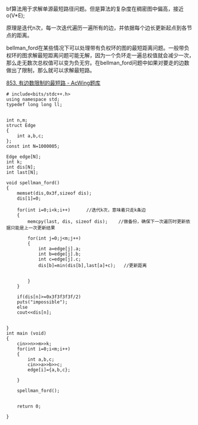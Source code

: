 bf算法用于求解单源最短路径问题。但是算法的复杂度在稠密图中偏高，接近o(V*E);

原理是迭代n次，每一次迭代遍历一遍所有的边，并依据每个边长更新起点到各节点的距离。

bellman_ford在某些情况下可以处理带有负权环的图的最短距离问题。一般带负权环的图求解最短距离问题可能无解，因为一个负环走一遍总权值就会减少一次，那么走无数次总权值可以变为负无穷。在bellman_ford问题中如果对要走的边数做出了限制，那么就可以求解最短路。

[853. 有边数限制的最短路 - AcWing题库](https://www.acwing.com/problem/content/855/)

```
# include<bits/stdc++.h>
using namespace std;
typedef long long ll;


int n,m;
struct Edge
{
	int a,b,c;
};
const int N=1000005;

Edge edge[N];
int k;
int dis[N];
int last[N];

void spellman_ford()
{
	memset(dis,0x3f,sizeof dis);
	dis[1]=0;
	
	for(int i=0;i<k;i++)      //迭代k次，意味着只走k条边
	{
		memcpy(last, dis, sizeof dis);    //做备份，确保下一次遍历时更新依据只能是上一次更新结果
		
		for(int j=0;j<m;j++)
		{
			int a=edge[j].a;
			int b=edge[j].b;
			int c=edge[j].c;
			dis[b]=min(dis[b],last[a]+c);   //更新距离
			
			
		}	
	}
	
	if(dis[n]>=0x3f3f3f3f/2)
	puts("impossible");
	else
	cout<<dis[n];
	
		
}
int main (void)
{
	cin>>n>>m>>k;
	for(int i=0;i<m;i++)
	{
		int a,b,c;
		cin>>a>>b>>c;
		edge[i]={a,b,c};
		
	}
	
	spellman_ford();
	
	
	return 0;
		
}
```